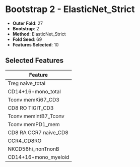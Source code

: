 # Bootstrap 2 - ElasticNet_Strict

- **Outer Fold**: 27
- **Bootstrap**: 2
- **Method**: ElasticNet_Strict
- **Fold Seed**: 69
- **Features Selected**: 10

## Selected Features

| Feature |
|---------|
| Treg naive_total |
| CD14+16+mono_total |
| Tconv memKi67_CD3 |
| CD8 RO TIGIT_CD3 |
| Tconv memintB7_Tconv |
| Tconv memPD1_mem |
| CD8 RA CCR7 naive_CD8 |
| CCR4_CD8RO |
| NKCD56hi_nonTnonB |
| CD14+16+mono_myeloid |
